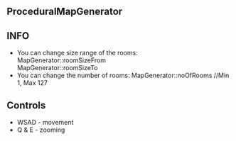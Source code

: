 ## ProceduralMapGenerator

## INFO
- You can change size range of the rooms:  
MapGenerator::roomSizeFrom  
MapGenerator::roomSizeTo
- You can change the number of rooms:
MapGenerator::noOfRooms //Min 1, Max 127 


## Controls
- WSAD - movement
- Q & E - zooming
